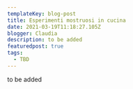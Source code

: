 ```yaml
---
templateKey: blog-post
title: Esperimenti mostruosi in cucina
date: 2021-03-19T11:18:27.105Z
blogger: Claudia
description: to be added
featuredpost: true
tags:
  - TBD
---
```

to be added